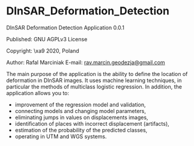 # DInSAR_Deformation_Detection
DInSAR Deformation Detection Application 0.0.1

Published: GNU AGPLv3 License

Copyright: \xa9 2020, Poland

Author: Rafal Marciniak
E-mail: rav.marcin.geodezja@gmail.com

The main purpose of the application is the ability to define the location
of deformation in DInSAR images. It uses machine learning techniques,
in particular the methods of multiclass logistic regression.
In addition, the application allows you to:
- improvement of the regression model and validation,
- connecting models and changing model parameters,
- eliminating jumps in values on displacements images,
- identification of places with incorrect displacement (artifacts),
- estimation of the probability of the predicted classes,
- operating in UTM and WGS systems.
